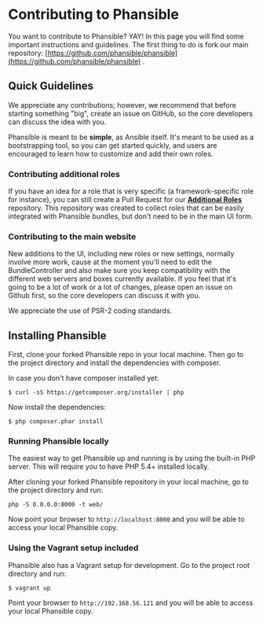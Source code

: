 # Contributing to Phansible

You want to contribute to Phansible? YAY! In this page you will find some important instructions and guidelines.
 The first thing to do is fork our main repository: [https://github.com/phansible/phansible](https://github.com/phansible/phansible) .

## Quick Guidelines

We appreciate any contributions; however, we recommend that before starting something "big", create an issue on GitHub, so the core
developers can discuss the idea with you.

Phansible is meant to be **simple**, as Ansible itself. It's meant to be used as a bootstrapping tool, so you can get started quickly,
and users are encouraged to learn how to customize and add their own roles.

### Contributing additional roles
If you have an idea for a role that is very specific (a framework-specific role for instance),
you can still create a Pull Request for our **[Additional Roles](https://github.com/Phansible/additional-roles)** repository. This repository was created to collect roles that can be
easily integrated with Phansible bundles, but don't need to be in the main UI form.

### Contributing to the main website
New additions to the UI, including new roles or new settings, normally involve more work, cause at the moment you'll need to edit the
BundleController and also make sure you keep compatibility with the different web servers and boxes currently available.
If you feel that it's going to be a lot of work or a lot of changes, please open an issue on Github first, so the core
developers can discuss it with you.

We appreciate the use of PSR-2 coding standards.

## Installing Phansible

First, clone your forked Phansible repo in your local machine. Then go to the project directory and
install the dependencies with composer.

In case you don't have composer installed yet:

    $ curl -sS https://getcomposer.org/installer | php

Now install the dependencies:

    $ php composer.phar install

### Running Phansible locally

The easiest way to get Phansible up and running is by using the built-in PHP server. This will require you to have PHP 5.4+ installed locally.

After cloning your forked Phansible repository in your local machine, go to the project directory and run:

    php -S 0.0.0.0:8000 -t web/

Now point your browser to `http://localhost:8000` and you will be able to access your local Phansible copy.

### Using the Vagrant setup included

Phansible also has a Vagrant setup for development. Go to the project root directory and run:

    $ vagrant up

Point your browser to `http://192.168.56.121` and you will be able to access your local Phansible copy.
